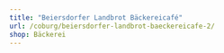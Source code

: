 ```yaml
---
title: "Beiersdorfer Landbrot Bäckereicafé"
url: /coburg/beiersdorfer-landbrot-baeckereicafe-2/
shop: Bäckerei
---
```

